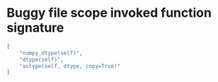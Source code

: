 # Buggy file scope invoked function signature

```json
[
    "numpy_dtype(self)",
    "dtype(self)",
    "astype(self, dtype, copy=True)"
]
```
